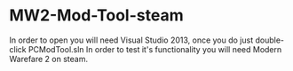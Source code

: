 # MW2-Mod-Tool-steam
In order to open you will need Visual Studio 2013, once you do just double-click PCModTool.sln
In order to test it's functionality you will need Modern Warefare 2 on steam.
